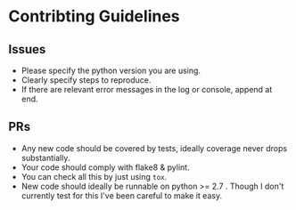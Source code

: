 # Contribting Guidelines

## Issues

- Please specify the python version you are using.
- Clearly specify steps to reproduce.
- If there are relevant error messages in the log or console, append at end.

## PRs

- Any new code should be covered by tests, ideally coverage never drops substantially.
- Your code should comply with flake8 & pylint.
- You can check all this by just using `tox`.
- New code should ideally be runnable on python >= 2.7 . Though I don't currently
test for this I've been careful to make it easy.

